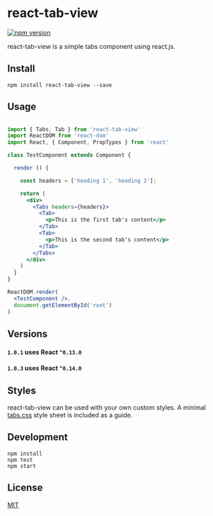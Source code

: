 # react-tab-view

[![npm version](https://badge.fury.io/js/react-tab-view.svg)](https://badge.fury.io/js/react-tab-view)

react-tab-view is a simple tabs component using react.js.

## Install

`npm install react-tab-view --save`

## Usage

```jsx

import { Tabs, Tab } from 'react-tab-view'
import ReactDOM from 'react-dom'
import React, { Component, PropTypes } from 'react'

class TestComponent extends Component {

  render () {

    const headers = ['heading 1', 'heading 2'];

    return (
      <div>
        <Tabs headers={headers}>
          <Tab>
            <p>This is the first tab's content</p>
          </Tab>
          <Tab>
            <p>This is the second tab's content</p>
          </Tab>
        </Tabs>
      </div>
    )
  }
}

ReactDOM.render(
  <TestComponent />, 
  document.getElementById('root')
)

```

## Versions

#### `1.0.1` uses React `^0.13.0`

#### `1.0.3` uses React `^0.14.0`

## Styles

react-tab-view can be used with your own custom styles. A minimal [tabs.css](https://github.com/StevenIseki/react-tab-view/blob/master/example/public/tabs.css) style sheet is included as a guide.

## Development
    
    npm install
    npm test
    npm start

## License

[MIT](http://isekivacenz.mit-license.org/)
